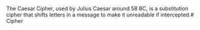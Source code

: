 The Caesar Cipher, used by Julius Caesar around 58 BC, is a substitution cipher that shifts letters in a message to make it unreadable if intercepted.# Cipher

